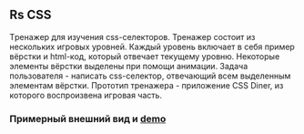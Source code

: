 ## Rs CSS

Tренажер для изучения css-селекторов. Тренажер состоит из нескольких игровых уровней. Каждый уровень включает в себя пример вёрстки и html-код, который отвечает текущему уровню. Некоторые элементы вёрстки выделены при помощи анимации. Задача пользователя - написать css-селектор, отвечающий всем выделенным элементам вёрстки. Прототип тренажера - приложение CSS Diner, из которого воспроизвена игровая часть. 

### Примерный внешний вид и [demo](https://kastrubait.github.io/Rs-CSS/)
